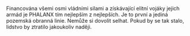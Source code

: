Financována všemi osmi vládními silami a získávající elitní vojáky
jejich armád je PHALANX tím nejlepším z nejlepších. Je to první a jediná
pozemská obranná linie. Nemůže si dovolit selhat. Pokud by se tak stalo,
lidstvo by ztratilo jakoukoliv naději.